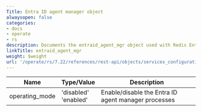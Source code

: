 ```yaml
---
Title: Entra ID agent manager object
alwaysopen: false
categories:
- docs
- operate
- rs
description: Documents the entraid_agent_mgr object used with Redis Enterprise Software REST API calls.
linkTitle: entraid_agent_mgr
weight: $weight
url: '/operate/rs/7.22/references/rest-api/objects/services_configuration/entraid_agent_mgr/'
---
```


| Name | Type/Value | Description |
|------|------------|-------------|
| operating_mode | 'disabled'<br />'enabled' | Enable/disable the Entra ID agent manager processes |
